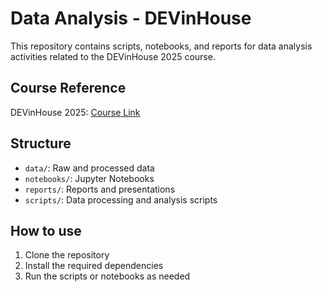 
# Data Analysis - DEVinHouse

This repository contains scripts, notebooks, and reports for data analysis activities related to the DEVinHouse 2025 course.

## Course Reference
DEVinHouse 2025: [Course Link](https://cadastro.lab365.tech/devinhouse-2025)

## Structure
- `data/`: Raw and processed data
- `notebooks/`: Jupyter Notebooks
- `reports/`: Reports and presentations
- `scripts/`: Data processing and analysis scripts

## How to use
1. Clone the repository
2. Install the required dependencies
3. Run the scripts or notebooks as needed
